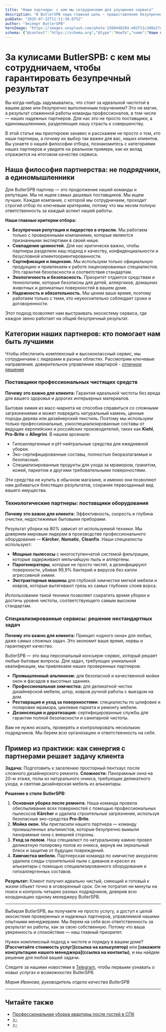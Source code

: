 ```yaml
---
title: "Наши партнеры: с кем мы сотрудничаем для улучшения сервиса"
description: "В ButlerSPB наша главная цель — предоставление безупречного сервиса и забота о вашем времени. Мы понимаем, что для достижения совершенства в каждой детали необходимо привлекать лучших специалистов в своей области. Именно поэтому мы выстроили надежную сеть партнерских отношений с компаниями, чьи стандарты качества соответствуют нашим. В этой статье мы расскажем, с кем мы сотрудничаем, чтобы сделать вашу жизнь проще и комфортнее: от ведущих клининговых служб и химчисток до эксклюзивных поставщиков и надежных технических специалистов. Наши партнеры — это не просто подрядчики, а часть нашей команды, работающей на общий результат — ваше спокойствие и удовлетворенность."
pubDate: "2025-07-22T11:11:30.075Z"
author: "Эксперт ButlerSPB"
heroImage: "https://images.unsplash.com/photo-1560448204-e02f11c3d0e2?q=80&w=2070&auto=format&fit=crop"
schema: {"@context":"https://schema.org","@type":"HowTo","name":"Наши партнеры: с кем мы сотрудничаем для улучшения сервиса","description":"В ButlerSPB наша главная цель — предоставление безупречного сервиса и забота о вашем времени. Мы понимаем, что для достижения совершенства в каждой детали необходимо привлекать лучших специалистов в своей области. Именно поэтому мы выстроили надежную сеть партнерских отношений с компаниями, чьи стандарты качества соответствуют нашим. В этой статье мы расскажем, с кем мы сотрудничаем, чтобы сделать вашу жизнь проще и комфортнее: от ведущих клининговых служб и химчисток до эксклюзивных поставщиков и надежных технических специалистов. Наши партнеры — это не просто подрядчики, а часть нашей команды, работающей на общий результат — ваше спокойствие и удовлетворенность.","image":{"@type":"ImageObject","url":"https://images.unsplash.com/photo-1560448204-e02f11c3d0e2?q=80&w=2070&auto=format&fit=crop"},"aggregateRating":{"@type":"AggregateRating","ratingValue":"4.7","reviewCount":486,"bestRating":"5","worstRating":"1"},"publisher":{"@type":"Organization","name":"Блог ButlerSPB","logo":{"@type":"ImageObject","url":"https://butlerspb-blog.netlify.app/favicon.ico"}},"mainEntityOfPage":{"@type":"WebPage","@id":"https://butlerspb-blog.netlify.app/blog/nashi-partnery-s-kem-my-sotrudnichaem-dlya-uluchsheniya-servisa/"}}
---
```


# За кулисами ButlerSPB: с кем мы сотрудничаем, чтобы гарантировать безупречный результат

Вы когда-нибудь задумывались, что стоит за идеальной чистотой в вашем доме или безупречно выполненным поручением? Это не магия, а результат слаженной работы команды профессионалов, в том числе — наших надежных партнеров. Для нас это не просто поставщики, а единомышленники, разделяющие нашу страсть к совершенству.

В этой статье мы приоткроем занавес и расскажем не просто о том, *кто* наши партнеры, а *почему* их выбор так важен для вас, наших клиентов. Вы узнаете о нашей философии отбора, познакомитесь с категориями наших партнеров и увидите на реальном примере, как их вклад отражается на итоговом качестве сервиса.

## Наша философия партнерства: не подрядчики, а единомышленники

Для ButlerSPB партнер — это продолжение нашей команды и репутации. Мы не ищем самых дешевых поставщиков. Мы ищем лучших. Каждая компания, с которой мы сотрудничаем, проходит строгий отбор по ключевым критериям, потому что мы несем полную ответственность за каждый аспект нашей работы.

**Наши главные критерии отбора:**

*   **Безупречная репутация и лидерство в отрасли.** Мы работаем только с проверенными компаниями, которые являются признанными экспертами в своей нише.
*   **Совпадение ценностей.** Для нас критически важно, чтобы партнеры разделяли наш подход к качеству, конфиденциальности и безусловной клиентоориентированности.
*   **Сертификация и лицензии.** Мы используем только официальную продукцию и привлекаем к работе лицензированных специалистов. Это гарантия безопасности и соответствия стандартам.
*   **Экологичность и безопасность.** Приоритет отдается средствам и технологиям, которые безопасны для детей, аллергиков, домашних животных и деликатных поверхностей в вашем доме.
*   **Надежность и обязательность.** Мы ценим ваше время, поэтому работаем только с теми, кто неукоснительно соблюдает сроки и договоренности.

Этот подход позволяет нам выстраивать экосистему сервиса, где каждое звено работает на общий безупречный результат.

## Категории наших партнеров: кто помогает нам быть лучшими

Чтобы обеспечить комплексный и высококлассный сервис, мы сотрудничаем с лидерами в разных областях. Рассмотрим ключевые направления. доверительное управление квартирой - <a href="https://butlerspb.ru/rent" target="_blank" rel="nofollow">отличное решение</a>

### Поставщики профессиональных чистящих средств

**Почему это важно для клиента:** Гарантия идеальной чистоты без вреда для вашего здоровья и дорогих интерьерных материалов.

Бытовая химия из масс-маркета не способна справиться со сложными загрязнениями и может повредить натуральный камень, ценные породы дерева или дизайнерский текстиль. Поэтому мы используем только профессиональные, узкоспециализированные составы от ведущих европейских и российских производителей, таких как **Kiehl**, **Pro-Brite** и **Allegrini**. В нашем арсенале:
*   Гипоаллергенные и pH-нейтральные средства для ежедневной уборки.
*   Эко-сертифицированные составы, полностью биоразлагаемые и безопасные.
*   Специализированные продукты для ухода за мрамором, гранитом, кожей, паркетом и другими требовательными поверхностями.

Эти средства не купить в обычном магазине, и именно они позволяют нам добиваться блестящих результатов, сохраняя первозданный вид вашего имущества.

### Технологические партнеры: поставщики оборудования

**Почему это важно для клиента:** Эффективность, скорость и глубина очистки, недостижимые бытовыми приборами.

Результат уборки на 80% зависит от используемой техники. Мы доверяем мировым лидерам в производстве профессионального оборудования — **Kärcher**, **Numatic**, **Cleanfix**. Наши специалисты используют:
*   **Мощные пылесосы** с многоступенчатой системой фильтрации, которые задерживают мельчайшую пыль и аллергены.
*   **Парогенераторы**, которые не просто чистят, а дезинфицируют поверхности, убивая 99,9% бактерий и вирусов без капли агрессивной химии.
*   **Экстракторные машины** для глубокой химчистки мягкой мебели и ковров, которые вытягивают грязь из самых глубоких слоев ворса.

Использование такой техники позволяет сократить время уборки и достичь уровня чистоты, соответствующего самым высоким стандартам.

### Специализированные сервисы: решение нестандартных задач

**Почему это важно для клиента:** Принцип «одного окна» для любых, даже самых сложных задач. Это экономит ваше время, нервы и гарантирует качество.

ButlerSPB — это ваш персональный консьерж-сервис, который решает любые бытовые вопросы. Для задач, требующих уникальной квалификации, мы привлекаем наших проверенных партнеров:
*   **Промышленный альпинизм:** для безопасной и качественной мойки окон и фасадов в высотных зданиях.
*   **Профессиональная химчистка:** для деликатной чистки дизайнерской мебели, штор, ковров ручной работы с выездом на дом.
*   **Реставрация и уход за поверхностями:** специалисты по шлифовке и полировке мрамора, циклевке паркета и ремонту мебели.
*   **Дезинсекция и дератизация:** сертифицированные службы для гарантии полной безопасности и санитарной чистоты.

Вам не нужно искать, проверять и контролировать нескольких подрядчиков. Мы берем всю организацию и ответственность на себя.

## Пример из практики: как синергия с партнерами решает задачу клиента

**Задача:** Подготовить к заселению просторный пентхаус после сложного дизайнерского ремонта.
**Сложности:** Панорамные окна на 20-м этаже, полы из натурального оникса, требующие деликатного ухода, и светлая дизайнерская мебель из алькантары.

**Решение в стиле ButlerSPB:**

1.  **Основная уборка после ремонта.** Наша команда провела обеспыливание всех поверхностей с помощью профессиональных пылесосов **Kärcher** и удалила строительные загрязнения, используя безопасные эко-средства **Pro-Brite**.
2.  **Мойка окон.** Мы пригласили нашего партнера — команду промышленных альпинистов, которые безупречно вымыли панорамные окна с внешней стороны.
3.  **Уход за полом.** Наш специалист по натуральному камню провел деликатную полировку полов из оникса, вернув им зеркальный блеск и защитив от будущих повреждений.
4.  **Химчистка мебели.** Партнерская команда по химчистке аккуратно удалила следы строительной пыли с диванов и кресел из алькантары с помощью специализированного оборудования и гипоаллергенных составов.

**Результат:** Клиент получил идеально чистый, сияющий и готовый к жизни объект точно в оговоренный срок. Он не потратил ни минуты на поиск и контроль четырех разных подрядчиков, доверив всю координацию одному менеджеру ButlerSPB.

***

Выбирая ButlerSPB, вы получаете не просто услугу, а доступ к целой экосистеме проверенных и надежных партнеров, управляемой нашими опытными менеджерами. Мы берем на себя всю ответственность за результат их работы, как за свою собственную. Потому что ваша уверенность и спокойствие — наш главный приоритет.

Нужен комплексный подход к чистоте и порядку в вашем доме? **[Рассчитайте стоимость услуг](ссылка на калькулятор)** или **[закажите консультацию нашего менеджера](ссылка на контакты)**, и мы найдем решение для любой вашей задачи.

Следите за нашими новостями в [Telegram](ссылка), чтобы первыми узнавать о новых услугах и возможностях ButlerSPB.

*Мария Иванова, руководитель отдела качества ButlerSPB*

---

## Читайте также

*   [Профессиональная уборка квартиры после гостей в СПб](/blog/professionalnaya-uborka-kvartiry-posle-kazhdogo-gostya-v-sankt-peterburge/)
*   [>-](/blog/planirovanie-cen-i-marketingovyh-akciy/)
*   [>-](/blog/reklama-apartamentov-posutochno-v-socialnyh-setyah/)
